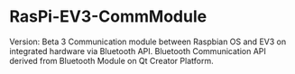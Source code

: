 # RasPi-EV3-CommModule
Version: Beta 3
Communication module between Raspbian OS and EV3 on integrated hardware via Bluetooth API.
Bluetooth Communication API derived from Bluetooth Module on Qt Creator Platform.
